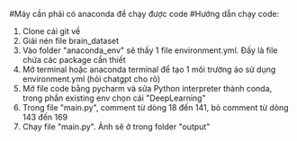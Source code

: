 #Máy cần phải có anaconda để chạy được code
#Hướng dẫn chạy code:
1. Clone cái git về
2. Giải nén file brain_dataset
3. Vào folder "anaconda_env" sẽ thấy 1 file environment.yml. Đấy là file chứa các package cần thiết
4. Mở terminal hoặc anaconda terminal để tạo 1 môi trường ảo sử dụng environment.yml (hỏi chatgpt cho rõ)
5. Mở file code bằng pycharm và sửa Python interpreter thành conda, trong phần existing env chọn cái "DeepLearning"
6. Trong file "main.py", comment từ dòng 18 đến 141, bỏ comment từ dòng 143 đến 169
7. Chạy file "main.py". Ảnh sẽ ở trong folder "output"
